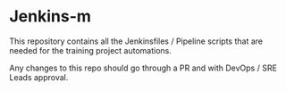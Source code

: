 # Jenkins-m

This repository contains all the Jenkinsfiles / Pipeline scripts that are needed for the training project automations.

Any changes to this repo should go through a PR and with DevOps / SRE Leads approval.